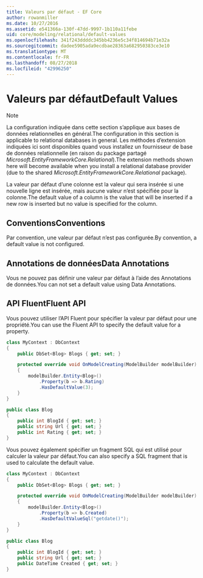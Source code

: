 ```yaml
---
title: Valeurs par défaut - EF Core
author: rowanmiller
ms.date: 10/27/2016
ms.assetid: e541366a-130f-47dd-9997-1b110a11febe
uid: core/modeling/relational/default-values
ms.openlocfilehash: 341f243ddddc345bb4236e5c34f814694b71e32a
ms.sourcegitcommit: dadee5905ada9ecdbae28363a682950383ce3e10
ms.translationtype: MT
ms.contentlocale: fr-FR
ms.lasthandoff: 08/27/2018
ms.locfileid: "42996250"
---
```

# <a name="default-values"></a><span data-ttu-id="dff9a-102">Valeurs par défaut</span><span class="sxs-lookup"><span data-stu-id="dff9a-102">Default Values</span></span>

> [!NOTE]  
> <span data-ttu-id="dff9a-103">La configuration indiquée dans cette section s’applique aux bases de données relationnelles en général.</span><span class="sxs-lookup"><span data-stu-id="dff9a-103">The configuration in this section is applicable to relational databases in general.</span></span> <span data-ttu-id="dff9a-104">Les méthodes d’extension indiquées ici sont disponibles quand vous installez un fournisseur de base de données relationnelle (en raison du package partagé *Microsoft.EntityFrameworkCore.Relational*).</span><span class="sxs-lookup"><span data-stu-id="dff9a-104">The extension methods shown here will become available when you install a relational database provider (due to the shared *Microsoft.EntityFrameworkCore.Relational* package).</span></span>

<span data-ttu-id="dff9a-105">La valeur par défaut d’une colonne est la valeur qui sera insérée si une nouvelle ligne est insérée, mais aucune valeur n’est spécifiée pour la colonne.</span><span class="sxs-lookup"><span data-stu-id="dff9a-105">The default value of a column is the value that will be inserted if a new row is inserted but no value is specified for the column.</span></span>

## <a name="conventions"></a><span data-ttu-id="dff9a-106">Conventions</span><span class="sxs-lookup"><span data-stu-id="dff9a-106">Conventions</span></span>

<span data-ttu-id="dff9a-107">Par convention, une valeur par défaut n’est pas configurée.</span><span class="sxs-lookup"><span data-stu-id="dff9a-107">By convention, a default value is not configured.</span></span>

## <a name="data-annotations"></a><span data-ttu-id="dff9a-108">Annotations de données</span><span class="sxs-lookup"><span data-stu-id="dff9a-108">Data Annotations</span></span>

<span data-ttu-id="dff9a-109">Vous ne pouvez pas définir une valeur par défaut à l’aide des Annotations de données.</span><span class="sxs-lookup"><span data-stu-id="dff9a-109">You can not set a default value using Data Annotations.</span></span>

## <a name="fluent-api"></a><span data-ttu-id="dff9a-110">API Fluent</span><span class="sxs-lookup"><span data-stu-id="dff9a-110">Fluent API</span></span>

<span data-ttu-id="dff9a-111">Vous pouvez utiliser l’API Fluent pour spécifier la valeur par défaut pour une propriété.</span><span class="sxs-lookup"><span data-stu-id="dff9a-111">You can use the Fluent API to specify the default value for a property.</span></span>

<!-- [!code-csharp[Main](samples/core/relational/Modeling/FluentAPI/Samples/Relational/DefaultValue.cs?highlight=9)] -->
``` csharp
class MyContext : DbContext
{
    public DbSet<Blog> Blogs { get; set; }

    protected override void OnModelCreating(ModelBuilder modelBuilder)
    {
        modelBuilder.Entity<Blog>()
            .Property(b => b.Rating)
            .HasDefaultValue(3);
    }
}

public class Blog
{
    public int BlogId { get; set; }
    public string Url { get; set; }
    public int Rating { get; set; }
}
```

<span data-ttu-id="dff9a-112">Vous pouvez également spécifier un fragment SQL qui est utilisé pour calculer la valeur par défaut.</span><span class="sxs-lookup"><span data-stu-id="dff9a-112">You can also specify a SQL fragment that is used to calculate the default value.</span></span>

<!-- [!code-csharp[Main](samples/core/relational/Modeling/FluentAPI/Samples/Relational/DefaultValueSql.cs?highlight=9)] -->
``` csharp
class MyContext : DbContext
{
    public DbSet<Blog> Blogs { get; set; }

    protected override void OnModelCreating(ModelBuilder modelBuilder)
    {
        modelBuilder.Entity<Blog>()
            .Property(b => b.Created)
            .HasDefaultValueSql("getdate()");
    }
}

public class Blog
{
    public int BlogId { get; set; }
    public string Url { get; set; }
    public DateTime Created { get; set; }
}
```
